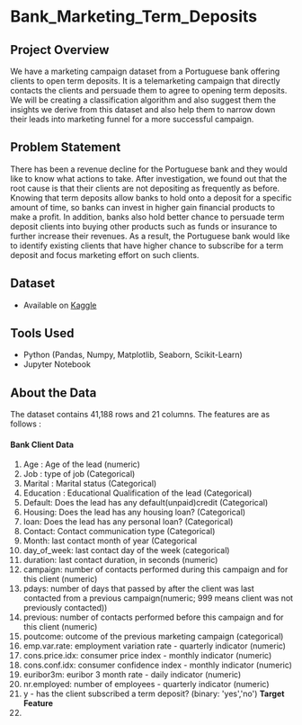 # Bank_Marketing_Term_Deposits

## Project Overview

We have a marketing campaign dataset from a Portuguese bank offering clients to open term deposits. It is a telemarketing campaign that directly contacts the clients and persuade them to agree to opening term deposits. We will be creating a classification algorithm and also suggest them the insights we derive from this dataset and also help them to narrow down their leads into marketing funnel for a more successful campaign.

## Problem Statement

There has been a revenue decline for the Portuguese bank and they would like to know what actions to take. After investigation, we found out that the root cause is that their clients are not depositing as frequently as before. Knowing that term deposits allow banks to hold onto a deposit for a specific amount of time, so banks can invest in higher gain financial products to make a profit. In addition, banks also hold better chance to persuade term deposit clients into buying other products such as funds or insurance to further increase their revenues. As a result, the Portuguese bank would like to identify existing clients that have higher chance to subscribe for a term deposit and focus marketing effort on such clients.

## Dataset

- Available on [Kaggle](https://www.kaggle.com/datasets/henriqueyamahata/bank-marketing)

## Tools Used
- Python (Pandas, Numpy, Matplotlib, Seaborn, Scikit-Learn)
- Jupyter Notebook

## About the Data

 The dataset contains 41,188 rows and 21 columns. The features are as follows :
 
 #### Bank Client Data
 
 1. Age : Age of the lead (numeric)
 2. Job : type of job (Categorical)
 3. Marital : Marital status (Categorical)
 4. Education : Educational Qualification of the lead (Categorical)
 5. Default: Does the lead has any default(unpaid)credit (Categorical)
 6. Housing: Does the lead has any housing loan? (Categorical)
 7. loan: Does the lead has any personal loan? (Categorical)
 8. Contact: Contact communication type (Categorical)
 9. Month: last contact month of year (Categorical
 10. day_of_week: last contact day of the week (categorical)
 11. duration: last contact duration, in seconds (numeric)
 12. campaign: number of contacts performed during this campaign and for this client (numeric)
 13. pdays: number of days that passed by after the client was last contacted from a previous campaign(numeric; 999 means client was not previously contacted))
 14. previous: number of contacts performed before this campaign and for this client (numeric)
 15. poutcome: outcome of the previous marketing campaign (categorical)
 16. emp.var.rate: employment variation rate - quarterly indicator (numeric)
 17. cons.price.idx: consumer price index - monthly indicator (numeric)
 18. cons.conf.idx: consumer confidence index - monthly indicator (numeric)
 19. euribor3m: euribor 3 month rate - daily indicator (numeric)
 20. nr.employed: number of employees - quarterly indicator (numeric)
 21. y - has the client subscribed a term deposit? (binary: 'yes','no') **Target Feature**
 22. 

